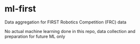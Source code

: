 # ml-first
Data aggregation for FIRST Robotics Competition (FRC) data

No actual machine learning done in this repo, data collection and preparation for future ML only
